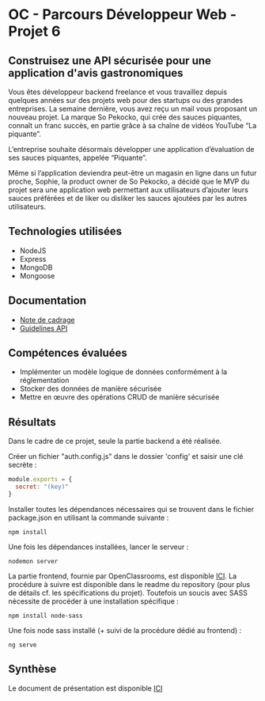 # OC - Parcours Développeur Web - Projet 6

## Construisez une API sécurisée pour une application d'avis gastronomiques

Vous êtes développeur backend freelance et vous travaillez depuis quelques années sur des projets web pour des startups ou des grandes entreprises. La semaine dernière, vous avez reçu un mail vous proposant un nouveau projet. La marque So Pekocko, qui crée des sauces piquantes, connaît un franc succès, en partie grâce à sa chaîne de vidéos YouTube “La piquante”.

L’entreprise souhaite désormais développer une application d’évaluation de ses sauces piquantes, appelée “Piquante”.

Même si l’application deviendra peut-être un magasin en ligne dans un futur proche, Sophie, la product owner de So Pekocko, a décidé que le MVP du projet sera une application web permettant aux utilisateurs d’ajouter leurs sauces préférées et de liker ou disliker les sauces ajoutées par les autres utilisateurs.

## Technologies utilisées

* NodeJS
* Express
* MongoDB
* Mongoose

## Documentation

* [Note de cadrage](https://github.com/MrGyo/p6/blob/master/documentation/P6_Note%20de%20cadrage%20So%20Pekocko_V3.pdf)
* [Guidelines API](https://github.com/MrGyo/p6/blob/master/documentation/Guidelines%2BAPI.pdf)

## Compétences évaluées 

* Implémenter un modèle logique de données conformément à la réglementation
* Stocker des données de manière sécurisée
* Mettre en œuvre des opérations CRUD de manière sécurisée

## Résultats

Dans le cadre de ce projet, seule la partie backend a été réalisée. 

Créer un fichier "auth.config.js" dans le dossier 'config' et saisir une clé secrète : 

```javascript
module.exports = {
  secret: "(key)"
}
```

Installer toutes les dépendances nécessaires qui se trouvent dans le fichier package.json en utilisant la commande suivante : 

```
npm install
```

Une fois les dépendances installées, lancer le serveur : 

```
nodemon server
```

La partie frontend, fournie par OpenClassrooms, est disponible [ICI](https://github.com/OpenClassrooms-Student-Center/dwj-projet6).
La procédure à suivre est disponible dans le readme du repository (pour plus de détails cf. les spécifications du projet). Toutefois un soucis avec SASS nécessite de procéder à une installation spécifique : 

```
npm install node-sass
```
Une fois node sass installé (+ suivi de la procédure dédié au frontend) : 

```
ng serve
```
## Synthèse

Le document de présentation est disponible [ICI](https://github.com/MrGyo/p6/blob/master/soutenance/SOUTENANCE_P6_WEBDEV_20200720_2.pptx)
